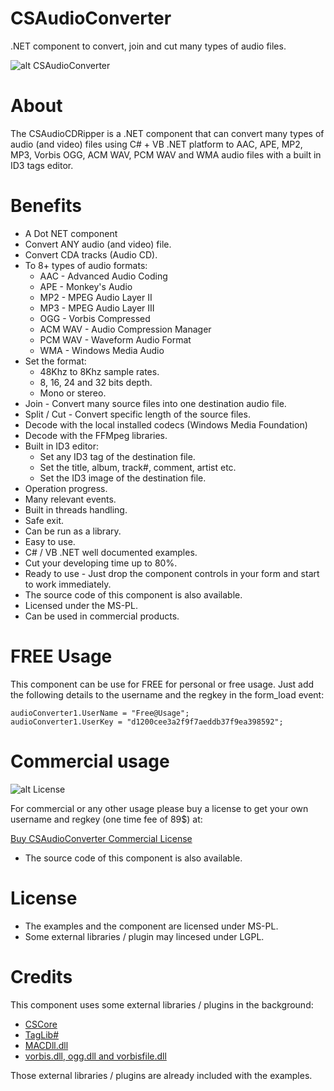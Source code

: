 # CSAudioConverter
.NET component to convert, join and cut many types of audio files.

![alt CSAudioConverter](https://www.microncode.com/developers/images/cs-audio-converter/images/cs-audio-converter.png "CSAudioConverter")

# About
The CSAudioCDRipper is a .NET component that can convert many types of audio (and video) files using C# + VB .NET platform to AAC, APE, MP2, MP3, Vorbis OGG, ACM WAV, PCM WAV and WMA audio files with a built in ID3 tags editor.

# Benefits
- A Dot NET component
- Convert ANY audio (and video) file.
- Convert CDA tracks (Audio CD).
- To 8+ types of audio formats:
	- AAC - Advanced Audio Coding
	- APE - Monkey's Audio
	- MP2 - MPEG Audio Layer II
	- MP3 - MPEG Audio Layer III
	- OGG - Vorbis Compressed
	- ACM WAV - Audio Compression Manager
	- PCM WAV - Waveform Audio Format
	- WMA - Windows Media Audio
- Set the format:
	- 48Khz to 8Khz sample rates.
	- 8, 16, 24 and 32 bits depth.
	- Mono or stereo.
- Join - Convert many source files into one destination audio file.
- Split / Cut - Convert specific length of the source files.
- Decode with the local installed codecs (Windows Media Foundation)
- Decode with the FFMpeg libraries.
- Built in ID3 editor:
	- Set any ID3 tag of the destination file.
	- Set the title, album, track#, comment, artist etc.
	- Set the ID3 image of the destination file.
- Operation progress.
- Many relevant events.
- Built in threads handling.
- Safe exit.
- Can be run as a library.
- Easy to use.
- C# / VB .NET well documented examples.
- Cut your developing time up to 80%.
- Ready to use - Just drop the component controls in your form and start to work immediately.
- The source code of this component is also available.
- Licensed under the MS-PL.
- Can be used in commercial products.

# FREE Usage
This component can be use for FREE for personal or free usage. Just add the following details to the username and the regkey in the form_load event:

```
audioConverter1.UserName = "Free@Usage";
audioConverter1.UserKey = "d1200cee3a2f9f7aeddb37f9ea398592";
```

# Commercial usage

![alt License](http://www.microncode.com/images/medal128.png "License")

For commercial or any other usage please buy a license to get your own username and regkey (one time fee of 89$) at:

[Buy CSAudioConverter Commercial License](https://order.shareit.com/cart/add?vendorid=200277377&PRODUCT[300914537]=1)

* The source code of this component is also available.

# License
- The examples and the component are licensed under MS-PL. 
- Some external libraries / plugin may lincesed under LGPL.

# Credits
This component uses some external libraries / plugins in the background:
- [CSCore](https://github.com/filoe/cscore)
- [TagLib#](https://github.com/mono/taglib-sharp)
- [MACDll.dll](https://www.monkeysaudio.com/index.html)
- [vorbis.dll, ogg.dll and vorbisfile.dll](https://www.monkeysaudio.com/index.html)

Those external libraries / plugins are already included with the examples.
